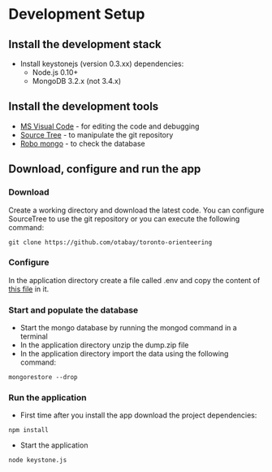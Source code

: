# Development Setup
## Install the development stack
- Install keystonejs (version 0.3.xx) dependencies:
    - Node.js 0.10+
    - MongoDB 3.2.x (not 3.4.x)
## Install the development tools
- [MS Visual Code](https://code.visualstudio.com/download) - for editing the code and debugging
- [Source Tree](https://www.sourcetreeapp.com/) - to manipulate the git repository
- [Robo mongo](https://robomongo.org/download) - to check the database

## Download, configure and run the app
### Download
Create a working directory and download the latest code. You can configure SourceTree to use the git repository or you can execute the following command:
```
git clone https://github.com/otabay/toronto-orienteering
```
### Configure
In the application directory create a file called .env and copy the content of [this file](https://docs.google.com/document/d/1ilKxrsREtoByE8tXPlfOMcXdd0ImPynTpDSz5txEuUw/edit) in it.
### Start and populate the database
- Start the mongo database by running the mongod command in a terminal
- In the application directory unzip the dump.zip file
- In the application directory import the data using the following command:
```
mongorestore --drop
```
### Run the application
- First time after you install the app download the project dependencies:
```
npm install
```
- Start the application
```
node keystone.js
```